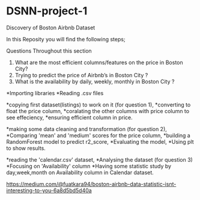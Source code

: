 # DSNN-project-1
Discovery of Boston Airbnb Dataset


In this Reposity you will find the following steps;

Questions Throughout this section
1. What are the most efficient columns/features on the price in Boston City?
2. Trying to predict the price of Airbnb’s in Boston City ?
3. What is the availability by daily, weekly, monthly in Boston City ?


*Importing libraries
*Reading .csv files

*copying first dataset(listings) to work on it (for question 1),
*converting to float the price column,
*coralating the other columns with price column to see effeciency,
*ensuring efficient column in price.

*making some data cleaning and transformation (for question 2),
*Comparing 'mean' and 'medium' scores for the price column,
*building a RandomForest model to predict r2_score,
*Evaluating the model,
*Using plt to show results.

*reading the 'calendar.csv' dataset,
*Analysing the dataset (for question 3)
*Focusing on 'Availability' column
*Having some statistic study by day,week,month on Availability column in Calendar dataset.

https://medium.com/@fuatkara94/boston-airbnb-data-statistic-isnt-interesting-to-you-6a8d5bd5d40a
